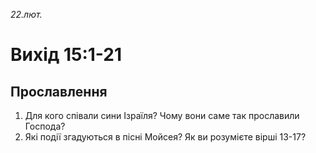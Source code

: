 
_22.лют._

# Вихід 15:1-21

## Прославлення
1. Для кого співали сини Ізраїля? Чому вони саме так прославили Господа?
2. Які події згадуються в пісні Мойсея? Як ви розумієте вірші 13-17?
